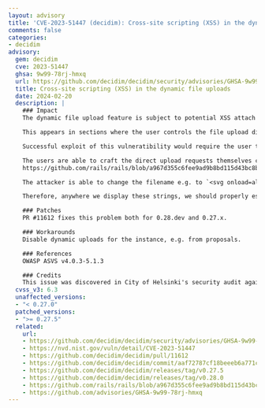 ```yaml
---
layout: advisory
title: 'CVE-2023-51447 (decidim): Cross-site scripting (XSS) in the dynamic file uploads'
comments: false
categories:
- decidim
advisory:
  gem: decidim
  cve: 2023-51447
  ghsa: 9w99-78rj-hmxq
  url: https://github.com/decidim/decidim/security/advisories/GHSA-9w99-78rj-hmxq
  title: Cross-site scripting (XSS) in the dynamic file uploads
  date: 2024-02-20
  description: |
    ### Impact
    The dynamic file upload feature is subject to potential XSS attach in case the attacker manages to modify the file names of the records being uploaded to the server.

    This appears in sections where the user controls the file upload dialogs themselves and has the technical knowledge to change the file names through the dynamic upload endpoint. Therefore I believe it would require the attacker to control the whole session of the particular user but in any case, this needs to be fixed.

    Successful exploit of this vulneratibility would require the user to have successfully uploaded a file blob to the server with a malicious file name and then have the possibility to direct the other user to the edit page of the record where the attachment is attached.

    The users are able to craft the direct upload requests themselves controlling the file name that gets stored to the database as shown here:
    https://github.com/rails/rails/blob/a967d355c6fee9ad9b8bd115d43bc8b0fc207e7e/activestorage/app/controllers/active_storage/direct_uploads_controller.rb#L14

    The attacker is able to change the filename e.g. to `<svg onload=alert('XSS')>` if they know how to craft these requests themselves. And then enter the returned blob ID to the form inputs manually by modifying the edit page source.

    Therefore, anywhere we display these strings, we should properly escape them.

    ### Patches
    PR #11612 fixes this problem both for 0.28.dev and 0.27.x.

    ### Workarounds
    Disable dynamic uploads for the instance, e.g. from proposals.

    ### References
    OWASP ASVS v4.0.3-5.1.3

    ### Credits
    This issue was discovered in City of Helsinki's security audit against Decidim 0.27 done during September 2023. The security audit was implemented by [Deloitte Finland](https://www2.deloitte.com/fi/fi.html).
  cvss_v3: 6.3
  unaffected_versions:
  - "< 0.27.0"
  patched_versions:
  - ">= 0.27.5"
  related:
    url:
    - https://github.com/decidim/decidim/security/advisories/GHSA-9w99-78rj-hmxq
    - https://nvd.nist.gov/vuln/detail/CVE-2023-51447
    - https://github.com/decidim/decidim/pull/11612
    - https://github.com/decidim/decidim/commit/aaf72787cf18beeeb6a771c1f7cbb7654b073423
    - https://github.com/decidim/decidim/releases/tag/v0.27.5
    - https://github.com/decidim/decidim/releases/tag/v0.28.0
    - https://github.com/rails/rails/blob/a967d355c6fee9ad9b8bd115d43bc8b0fc207e7e/activestorage/app/controllers/active_storage/direct_uploads_controller.rb#L14
    - https://github.com/advisories/GHSA-9w99-78rj-hmxq
---
```

